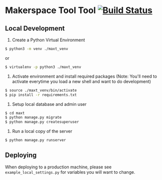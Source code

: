 # Makerspace Tool Tool [![Build Status](https://travis-ci.org/flynnguy/maxt_project.svg?branch=master)](https://travis-ci.org/flynnguy/maxt_project)

## Local Development
1. Create a Python Virtual Environment
```bash
$ python3 -m venv ./maxt_venv
```

or

```bash
$ virtualenv -p python3 ./maxt_venv
```

1. Activate environment and install required packages
(Note: You'll need to activate everytime you load a new shell and want to do development)
```bash
$ source ./maxt_venv/bin/activate
$ pip install -r requirements.txt
```

1. Setup local database and admin user
```bash
$ cd maxt
$ python manage.py migrate
$ python manage.py createsuperuser
```

1. Run a local copy of the server
```bash
$ python manage.py runserver
```

## Deploying
When deploying to a production machine, please see `example_local_settings.py` for variables you will want to change.
